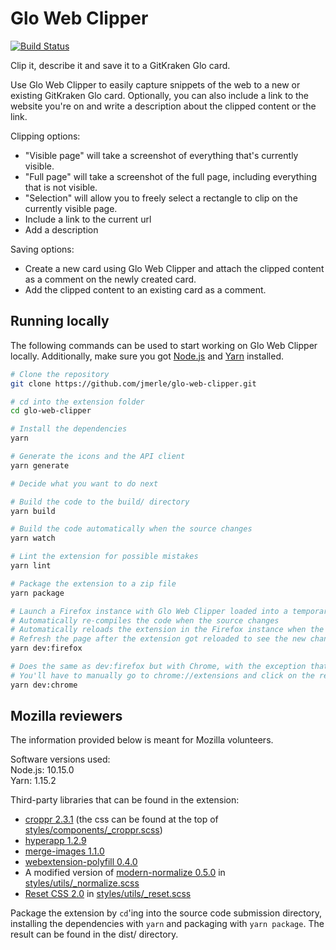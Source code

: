 # Glo Web Clipper

[![Build Status](https://jenkins.jmerle.dev/buildStatus/icon?job=glo-web-clipper%2Fmaster)](https://jenkins.jmerle.dev/job/glo-web-clipper/job/master/)

Clip it, describe it and save it to a GitKraken Glo card.

Use Glo Web Clipper to easily capture snippets of the web to a new or existing GitKraken Glo card. Optionally, you can also include a link to the website you're on and write a description about the clipped content or the link.

Clipping options:
- "Visible page" will take a screenshot of everything that's currently visible.
- "Full page" will take a screenshot of the full page, including everything that is not visible.
- "Selection" will allow you to freely select a rectangle to clip on the currently visible page.
- Include a link to the current url
- Add a description

Saving options:
- Create a new card using Glo Web Clipper and attach the clipped content as a comment on the newly created card.
- Add the clipped content to an existing card as a comment.

## Running locally
The following commands can be used to start working on Glo Web Clipper locally. Additionally, make sure you got [Node.js](https://nodejs.org/en/) and [Yarn](https://yarnpkg.com/en/) installed.

```bash
# Clone the repository
git clone https://github.com/jmerle/glo-web-clipper.git

# cd into the extension folder
cd glo-web-clipper

# Install the dependencies
yarn

# Generate the icons and the API client
yarn generate

# Decide what you want to do next

# Build the code to the build/ directory
yarn build

# Build the code automatically when the source changes
yarn watch

# Lint the extension for possible mistakes
yarn lint

# Package the extension to a zip file
yarn package

# Launch a Firefox instance with Glo Web Clipper loaded into a temporary profile
# Automatically re-compiles the code when the source changes
# Automatically reloads the extension in the Firefox instance when the code is re-compiled
# Refresh the page after the extension got reloaded to see the new changes
yarn dev:firefox

# Does the same as dev:firefox but with Chrome, with the exception that the extension is not automatically reloaded
# You'll have to manually go to chrome://extensions and click on the reload button on the Glo Web Clipper entry
yarn dev:chrome
```

## Mozilla reviewers
The information provided below is meant for Mozilla volunteers.

Software versions used:  
Node.js: 10.15.0  
Yarn: 1.15.2

Third-party libraries that can be found in the extension:  
- [croppr 2.3.1](https://github.com/jamesssooi/Croppr.js/tree/v2.3.1/dist) (the css can be found at the top of [styles/components/_croppr.scss](styles/components/_croppr.scss))
- [hyperapp 1.2.9](https://github.com/jorgebucaran/hyperapp/blob/1.2.9/src/index.js)
- [merge-images 1.1.0](https://github.com/lukechilds/merge-images/blob/v1.1.0/src/index.js)
- [webextension-polyfill 0.4.0](https://github.com/mozilla/webextension-polyfill/blob/0.4.0/src/browser-polyfill.js)
- A modified version of [modern-normalize 0.5.0](https://github.com/sindresorhus/modern-normalize/blob/v0.5.0/modern-normalize.css) in [styles/utils/_normalize.scss](styles/utils/_normalize.scss)
- [Reset CSS 2.0](https://meyerweb.com/eric/tools/css/reset/) in [styles/utils/_reset.scss](styles/utils/_reset.scss)

Package the extension by `cd`'ing into the source code submission directory, installing the dependencies with `yarn` and packaging with `yarn package`. The result can be found in the dist/ directory.
